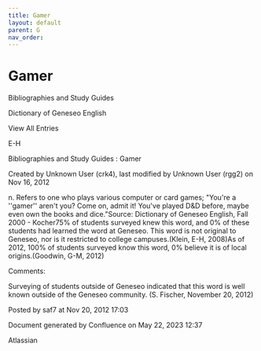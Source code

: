 ```yaml
---
title: Gamer
layout: default
parent: G
nav_order:
---
```


# Gamer

Bibliographies and Study Guides

Dictionary of Geneseo English

View All Entries

E-H

Bibliographies and Study Guides : Gamer

Created by  Unknown User (crk4), last modified by  Unknown User (rgg2) on Nov 16, 2012

n. Refers to one who plays various computer or card games; &quot;You're a ''gamer'' aren't you? Come on, admit it! You've played D&amp;D before, maybe even own the books and dice.&quot;Source: Dictionary of Geneseo English, Fall 2000 - Kocher75% of students surveyed knew this word, and 0% of these students had learned the word at Geneseo. This word is not original to Geneseo, nor is it restricted to college campuses.(Klein, E-H, 2008)As of 2012, 100% of students surveyed know this word, 0% believe it is of local origins.(Goodwin, G-M, 2012)

Comments:

Surveying of students outside of Geneseo indicated that this word is well known outside of the Geneseo community. (S. Fischer, November 20, 2012)

Posted by saf7 at Nov 20, 2012 17:03

Document generated by Confluence on May 22, 2023 12:37

Atlassian
